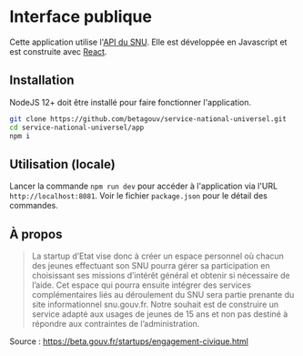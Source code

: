 # Interface publique

Cette application utilise l'[API du SNU](https://github.com/betagouv/service-national-universel/tree/master/api). Elle est développée en Javascript et est construite avec [React](https://reactjs.org/).

## Installation

NodeJS 12+ doit être installé pour faire fonctionner l'application.

```bash
git clone https://github.com/betagouv/service-national-universel.git
cd service-national-universel/app
npm i
```

## Utilisation (locale)

Lancer la commande `npm run dev` pour accéder à l'application via l'URL `http://localhost:8081`. Voir le fichier `package.json` pour le détail des commandes.

## À propos

> La startup d’Etat vise donc à créer un espace personnel où chacun des jeunes effectuant son SNU pourra gérer sa participation en choisissant ses missions d’intérêt général et obtenir si nécessaire de l’aide. Cet espace qui pourra ensuite intégrer des services complémentaires liés au déroulement du SNU sera partie prenante du site informationnel snu.gouv.fr. Notre souhait est de construire un service adapté aux usages de jeunes de 15 ans et non pas destiné à répondre aux contraintes de l’administration.

Source : https://beta.gouv.fr/startups/engagement-civique.html
